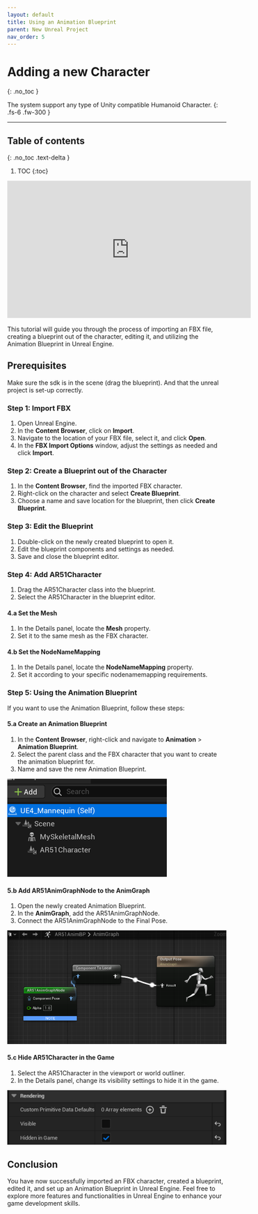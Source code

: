 ```yaml
---
layout: default
title: Using an Animation Blueprint
parent: New Unreal Project
nav_order: 5
---
```


# Adding a new Character 
{: .no_toc }

The system support any type of Unity compatible Humanoid Character.
{: .fs-6 .fw-300 }



---
## Table of contents
{: .no_toc .text-delta }

1. TOC
{:toc}


<iframe width="560" height="315" src="https://www.youtube.com/embed/WfF9q_2Mztc" frameborder="0" allowfullscreen></iframe>


This tutorial will guide you through the process of importing an FBX file, creating a blueprint out of the character, editing it, and utilizing the Animation Blueprint in Unreal Engine.


## Prerequisites
Make sure the sdk is in the scene (drag the blueprint).
And that the unreal project is set-up correctly.


### Step 1: Import FBX

1. Open Unreal Engine.
2. In the **Content Browser**, click on **Import**.
3. Navigate to the location of your FBX file, select it, and click **Open**.
4. In the **FBX Import Options** window, adjust the settings as needed and click **Import**.

### Step 2: Create a Blueprint out of the Character

1. In the **Content Browser**, find the imported FBX character.
2. Right-click on the character and select **Create Blueprint**.
3. Choose a name and save location for the blueprint, then click **Create Blueprint**.

### Step 3: Edit the Blueprint

1. Double-click on the newly created blueprint to open it.
2. Edit the blueprint components and settings as needed.
3. Save and close the blueprint editor.

### Step 4: Add AR51Character

1. Drag the AR51Character class into the blueprint.
2. Select the AR51Character in the blueprint editor.

#### 4.a Set the Mesh

1. In the Details panel, locate the **Mesh** property.
2. Set it to the same mesh as the FBX character.

#### 4.b Set the NodeNameMapping

1. In the Details panel, locate the **NodeNameMapping** property.
2. Set it according to your specific nodenamemapping requirements.

### Step 5: Using the Animation Blueprint

If you want to use the Animation Blueprint, follow these steps:

#### 5.a Create an Animation Blueprint

1. In the **Content Browser**, right-click and navigate to **Animation** > **Animation Blueprint**.
2. Select the parent class and the FBX character that you want to create the animation blueprint for.
3. Name and save the new Animation Blueprint.

![animation_node](/assets/images/unreal_blueprint_with_animation_node.png)


#### 5.b Add AR51AnimGraphNode to the AnimGraph

1. Open the newly created Animation Blueprint.
2. In the **AnimGraph**, add the AR51AnimGraphNode.
3. Connect the AR51AnimGraphNode to the Final Pose.

![animation_graph](/assets/images/unreal_animation_graph.png)


#### 5.c Hide AR51Character in the Game

1. Select the AR51Character in the viewport or world outliner.
2. In the Details panel, change its visibility settings to hide it in the game.

![hide_in_game](/assets/images/unreal_hide_in_game.png)


## Conclusion

You have now successfully imported an FBX character, created a blueprint, edited it, and set up an Animation Blueprint in Unreal Engine. Feel free to explore more features and functionalities in Unreal Engine to enhance your game development skills.
